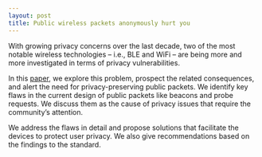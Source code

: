 ```yaml
---
layout: post
title: Public wireless packets anonymously hurt you
---
```


With growing privacy concerns over the last decade, two of the most notable wireless technologies – i.e., BLE and WiFi – are 
being more and more investigated in terms of privacy vulnerabilities. 

In this [paper](https://ieeexplore.ieee.org/abstract/document/9524956), we explore this problem, prospect the related consequences, and alert the need for privacy-preserving public packets. 
We identify key flaws in the current design of public packets like beacons and probe requests. We discuss them as the cause of privacy 
issues that require the community’s attention. 

We address the flaws in detail and propose solutions that facilitate the devices to protect user privacy. We also give recommendations 
based on the findings to the standard.
